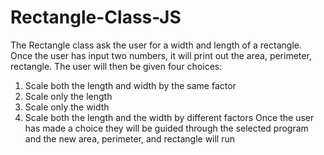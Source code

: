 # Rectangle-Class-JS
The Rectangle class ask the user for a width and length of a rectangle. Once the user has input two numbers, it will print out the area, perimeter, 
rectangle. The user will then be given four choices:
1. Scale both the length and width by the same factor
2. Scale only the length
3. Scale only the width
4. Scale both the length and the width by different factors
Once the user has made a choice they will be guided through the selected program and the new area, perimeter, and rectangle will run
